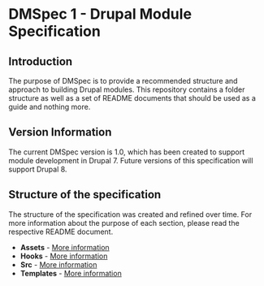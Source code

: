 # DMSpec 1 - Drupal Module Specification

## Introduction
The purpose of DMSpec is to provide a recommended structure and approach to
building Drupal modules. This repository contains a folder structure as well as
a set of README documents that should be used as a guide and nothing more.

## Version Information
The current DMSpec version is 1.0, which has been created to support module
development in Drupal 7. Future versions of this specification will support
Drupal 8.

## Structure of the specification
The structure of the specification was created and refined over time. For more
information about the purpose of each section, please read the respective
README document.

* **Assets** - [More information](https://github.com/briward/dmspec/blob/develop/assets/README.md)
* **Hooks** - [More information](https://github.com/briward/dmspec/blob/develop/hooks/README.md)
* **Src** - [More information](https://github.com/briward/dmspec/blob/develop/src/README.md)
* **Templates** - [More information](https://github.com/briward/dmspec/blob/develop/templates/README.md)
